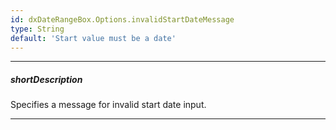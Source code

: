 ```yaml
---
id: dxDateRangeBox.Options.invalidStartDateMessage
type: String
default: 'Start value must be a date'
---
```

---
##### shortDescription
Specifies a message for invalid start date input. 

---
